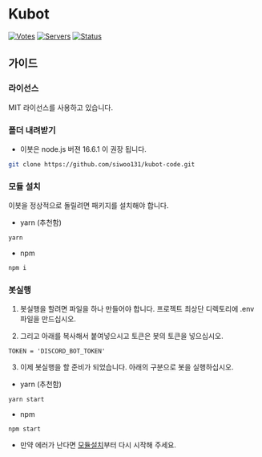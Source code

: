# Kubot

[![Votes](https://koreanbots.dev/api/widget/bots/votes/704999866094452816.svg?style=classic&scale=1.5)](https://koreanbots.dev/bots/704999866094452816)
[![Servers](https://koreanbots.dev/api/widget/bots/servers/704999866094452816.svg?style=classic&scale=1.5)](https://koreanbots.dev/bots/704999866094452816)
[![Status](https://koreanbots.dev/api/widget/bots/status/704999866094452816.svg?style=classic&scale=1.5)](https://koreanbots.dev/bots/704999866094452816)

## 가이드

### 라이선스

MIT 라이선스를 사용하고 있습니다.

### 폴더 내려받기

- 이봇은 node.js 버젼 16.6.1 이 권장 됩니다.

```sh
git clone https://github.com/siwoo131/kubot-code.git
```

### 모듈 설치

이봇을 정상적으로 돌릴려면 패키지를 설치해야 합니다.

- yarn (추천함)

```sh
yarn
```

- npm

```sh
npm i
```

### 봇실행

1. 봇실행을 할려면 파일을 하나 만들어야 합니다. 프로젝트 최상단 디렉토리에 .env 파일을 만드십시오.

2. 그리고 아래를 복사해서 붙여넣으시고 토큰은 봇의 토큰을 넣으십시오.

```
TOKEN = 'DISCORD_BOT_TOKEN'
```

3. 이제 봇실행을 할 준비가 되었습니다. 아래의 구분으로 봇을 실행하십시오.

- yarn (추천함)

```
yarn start
```

- npm

```
npm start
```

- 만약 에러가 난다면 [모듈설치](https://github.com/siwoo131/kubot-code#모듈설치)부터 다시 시작해 주세요.
